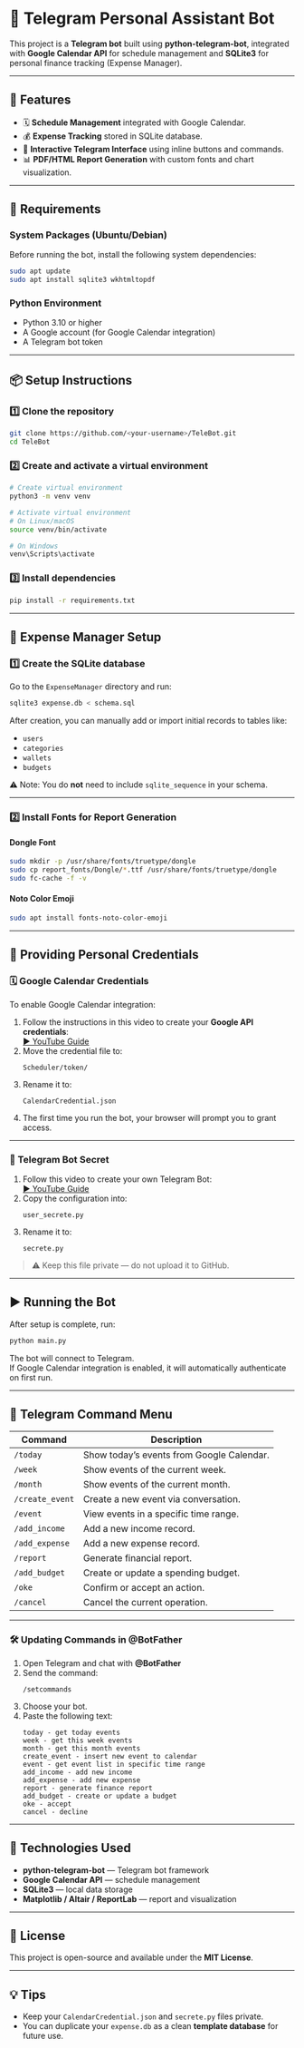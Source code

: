# 🤖 Telegram Personal Assistant Bot

This project is a **Telegram bot** built using **python-telegram-bot**, integrated with **Google Calendar API** for schedule management and **SQLite3** for personal finance tracking (Expense Manager).

---

## 🚀 Features

* 🗓️ **Schedule Management** integrated with Google Calendar.
* 💰 **Expense Tracking** stored in SQLite database.
* 💬 **Interactive Telegram Interface** using inline buttons and commands.
* 📊 **PDF/HTML Report Generation** with custom fonts and chart visualization.

---

## 🧩 Requirements

### System Packages (Ubuntu/Debian)
Before running the bot, install the following system dependencies:
```bash
sudo apt update
sudo apt install sqlite3 wkhtmltopdf
```

### Python Environment
* Python 3.10 or higher  
* A Google account (for Google Calendar integration)  
* A Telegram bot token  

---

## 📦 Setup Instructions

### 1️⃣ Clone the repository
```bash
git clone https://github.com/<your-username>/TeleBot.git
cd TeleBot
```

### 2️⃣ Create and activate a virtual environment
```bash
# Create virtual environment
python3 -m venv venv

# Activate virtual environment
# On Linux/macOS
source venv/bin/activate

# On Windows
venv\Scripts\activate
```

### 3️⃣ Install dependencies
```bash
pip install -r requirements.txt
```

---

## 💾 Expense Manager Setup

### 1️⃣ Create the SQLite database
Go to the `ExpenseManager` directory and run:
```bash
sqlite3 expense.db < schema.sql
```

After creation, you can manually add or import initial records to tables like:
- `users`
- `categories`
- `wallets`
- `budgets`

⚠️ Note: You do **not** need to include `sqlite_sequence` in your schema.

---

### 2️⃣ Install Fonts for Report Generation

#### Dongle Font
```bash
sudo mkdir -p /usr/share/fonts/truetype/dongle
sudo cp report_fonts/Dongle/*.ttf /usr/share/fonts/truetype/dongle
sudo fc-cache -f -v
```

#### Noto Color Emoji
```bash
sudo apt install fonts-noto-color-emoji
```

---

## 🔐 Providing Personal Credentials

### 🗓️ Google Calendar Credentials
To enable Google Calendar integration:
1. Follow the instructions in this video to create your **Google API credentials**:  
   [▶️ YouTube Guide](https://www.youtube.com/watch?v=B2E82UPUnOY&t=1361s)
2. Move the credential file to:
   ```
   Scheduler/token/
   ```
3. Rename it to:
   ```
   CalendarCredential.json
   ```
4. The first time you run the bot, your browser will prompt you to grant access.

---

### 🤖 Telegram Bot Secret
1. Follow this video to create your own Telegram Bot:  
   [▶️ YouTube Guide](https://www.youtube.com/watch?v=vZtm1wuA2yc&t=222s)
2. Copy the configuration into:
   ```
   user_secrete.py
   ```
3. Rename it to:
   ```
   secrete.py
   ```
> ⚠️ Keep this file private — do not upload it to GitHub.

---

## ▶️ Running the Bot
After setup is complete, run:
```bash
python main.py
```

The bot will connect to Telegram.  
If Google Calendar integration is enabled, it will automatically authenticate on first run.

---

## 💬 Telegram Command Menu

| Command | Description |
|----------|--------------|
| `/today` | Show today’s events from Google Calendar. |
| `/week` | Show events of the current week. |
| `/month` | Show events of the current month. |
| `/create_event` | Create a new event via conversation. |
| `/event` | View events in a specific time range. |
| `/add_income` | Add a new income record. |
| `/add_expense` | Add a new expense record. |
| `/report` | Generate financial report. |
| `/add_budget` | Create or update a spending budget. |
| `/oke` | Confirm or accept an action. |
| `/cancel` | Cancel the current operation. |

---

### 🛠️ Updating Commands in @BotFather
1. Open Telegram and chat with **@BotFather**  
2. Send the command:
   ```
   /setcommands
   ```
3. Choose your bot.
4. Paste the following text:
   ```
   today - get today events
   week - get this week events
   month - get this month events
   create_event - insert new event to calendar
   event - get event list in specific time range
   add_income - add new income
   add_expense - add new expense
   report - generate finance report
   add_budget - create or update a budget
   oke - accept
   cancel - decline
   ```

---

## 🧠 Technologies Used
* **python-telegram-bot** — Telegram bot framework  
* **Google Calendar API** — schedule management  
* **SQLite3** — local data storage  
* **Matplotlib / Altair / ReportLab** — report and visualization  

---

## 📝 License
This project is open-source and available under the **MIT License**.

---

## 💡 Tips
* Keep your `CalendarCredential.json` and `secrete.py` files private.  
* You can duplicate your `expense.db` as a clean **template database** for future use.